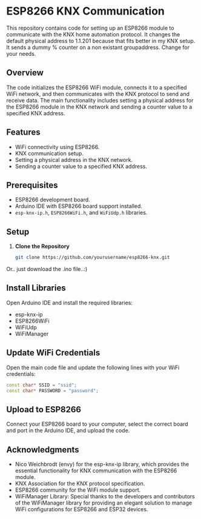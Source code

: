 # ESP8266 KNX Communication

This repository contains code for setting up an ESP8266 module to communicate with the KNX home automation protocol.
It changes the default physical address to 1.1.201 because that fits better in my KNX setup.
It sends a dummy % counter on a non existant groupaddress. Change for your needs.

## Overview

The code initializes the ESP8266 WiFi module, connects it to a specified WiFi network, and then communicates with the KNX protocol to send and receive data. The main functionality includes setting a physical address for the ESP8266 module in the KNX network and sending a counter value to a specified KNX address.

## Features

- WiFi connectivity using ESP8266.
- KNX communication setup.
- Setting a physical address in the KNX network.
- Sending a counter value to a specified KNX address.

## Prerequisites

- ESP8266 development board.
- Arduino IDE with ESP8266 board support installed.
- `esp-knx-ip.h`, `ESP8266WiFi.h`, and `WiFiUdp.h` libraries.

## Setup

1. **Clone the Repository**
   
   ```bash
   git clone https://github.com/yourusername/esp8266-knx.git
   ```

Or.. just download the .ino file..:)

## Install Libraries
Open Arduino IDE and install the required libraries:
- esp-knx-ip
- ESP8266WiFi
- WiFiUdp
- WiFiManager

## Update WiFi Credentials
Open the main code file and update the following lines with your WiFi credentials:

```cpp
const char* SSID = "ssid";
const char* PASSWORD = "password";
```

## Upload to ESP8266
Connect your ESP8266 board to your computer, select the correct board and port in the Arduino IDE, and upload the code.

## Acknowledgments

- Nico Weichbrodt (envy) for the esp-knx-ip library, which provides the essential functionality for KNX communication with the ESP8266 module.
- KNX Association for the KNX protocol specification.
- ESP8266 community for the WiFi module support.
- WiFiManager Library: Special thanks to the developers and contributors of the WiFiManager library for providing an elegant solution to manage WiFi configurations for ESP8266 and ESP32 devices.
